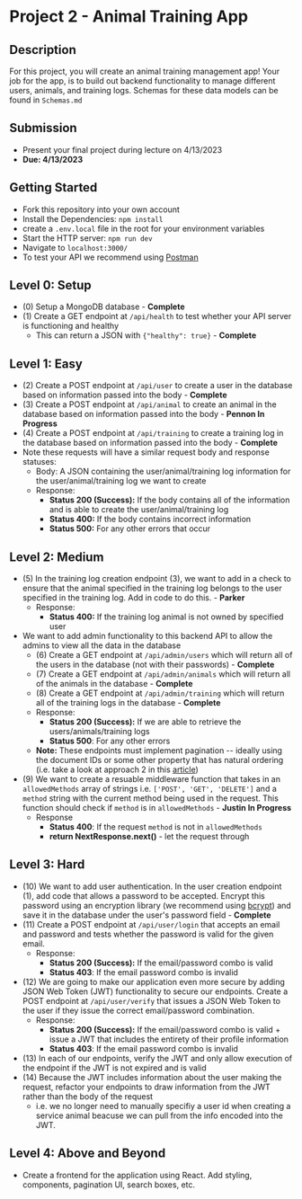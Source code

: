 # Project 2 - Animal Training App

## Description
For this project, you will create an animal training management app! Your job for the app, is to build out backend functionality to manage different users, animals, and training logs. Schemas for these data models can be found in `Schemas.md`

## Submission
- Present your final project during lecture on 4/13/2023
- **Due: 4/13/2023**

## Getting Started
- Fork this repository into your own account
- Install the Dependencies: `npm install`
- create a `.env.local` file in the root for your environment variables
- Start the HTTP server: `npm run dev`
- Navigate to `localhost:3000/`
- To test your API we recommend using [Postman](https://www.postman.com)

## Level 0: Setup
- (0) Setup a MongoDB database - **Complete**
- (1) Create a GET endpoint at `/api/health` to test whether your API server is functioning and healthy
    - This can return a JSON with `{"healthy": true}` - **Complete**

## Level 1: Easy
- (2) Create a POST endpoint at `/api/user` to create a user in the database based on information passed into the body - **Complete**
- (3) Create a POST endpoint at `/api/animal` to create an animal in the database based on information passed into the body - **Pennon In Progress**
- (4) Create a POST endpoint at `/api/training` to create a training log in the database based on information passed into the body - **Complete**
- Note these requests will have a similar request body and response statuses:
    - Body: A JSON containing the user/animal/training log information for the user/animal/training log we want to create
    - Response:
        - **Status 200 (Success):** If the body contains all of the information and is able to create the user/animal/training log
        - **Status 400:** If the body contains incorrect information
        - **Status 500:** For any other errors that occur

## Level 2: Medium
- (5) In the training log creation endpoint (3), we want to add in a check to ensure that the animal specified in the training log belongs to the user specified in the training log. Add in code to do this. - **Parker**
    - Response:
        - **Status 400:** If the training log animal is not owned by specified user
- We want to add admin functionality to this backend API to allow the admins to view all the data in the database
    - (6) Create a GET endpoint at `/api/admin/users` which will return all of the users in the database (not with their passwords) - **Complete**
    - (7) Create a GET endpoint at `/api/admin/animals` which will return all of the animals in the database - **Complete**
    - (8) Create a GET endpoint at `/api/admin/training` which will return all of the training logs in the database - **Complete**
    - Response:
        - **Status 200 (Success):** If we are able to retrieve the users/animals/training logs
        - **Status 500**: For any other errors
    - **Note:** These endpoints must implement pagination -- ideally using the document IDs or some other property that has natural ordering (i.e. take a look at approach 2 in this [article](https://www.codementor.io/@arpitbhayani/fast-and-efficient-pagination-in-mongodb-9095flbqr))
- (9) We want to create a resuable middleware function that takes in an `allowedMethods` array of strings i.e. `['POST', 'GET', 'DELETE']` and a `method` string with the current method being used in the request. This function should check if `method` is in `allowedMethods` - **Justin In Progress**
	- Response
		- **Status 400**: If the request `method` is not in `allowedMethods`
		- **return NextResponse.next()** - let the request through

## Level 3: Hard
- (10) We want to add user authentication. In the user creation endpoint (1), add code that allows a password to be accepted. Encrypt this password using an encryption library (we recommend using [bcrypt](https://www.npmjs.com/package/bcrypt)) and save it in the database under the user's password field - **Complete**
- (11) Create a POST endpoint at `/api/user/login` that accepts an email and password and tests whether the password is valid for the given email.
    - Response:
        - **Status 200 (Success):** If the email/password combo is valid
        - **Status 403**: If the email password combo is invalid 
- (12) We are going to make our application even more secure by adding JSON Web Token (JWT) functionality to secure our endpoints. Create a POST endpoint at `/api/user/verify` that issues a JSON Web Token to the user if they issue the correct email/password combination.
    - Response:
        - **Status 200 (Success):** If the email/password combo is valid + issue a JWT that includes the entirety of their profile information
        - **Status 403**: If the email password combo is invalid
- (13) In each of our endpoints, verify the JWT and only allow execution of the endpoint if the JWT is not expired and is valid 
- (14) Because the JWT includes information about the user making the request, refactor your endpoints to draw information from the JWT rather than the body of the request
    - i.e. we no longer need to manually specifiy a user id when creating a service animal beacuse we can pull from the info encoded into the JWT.
    
## Level 4: Above and Beyond
- Create a frontend for the application using React. Add styling, components, pagination UI, search boxes, etc.
